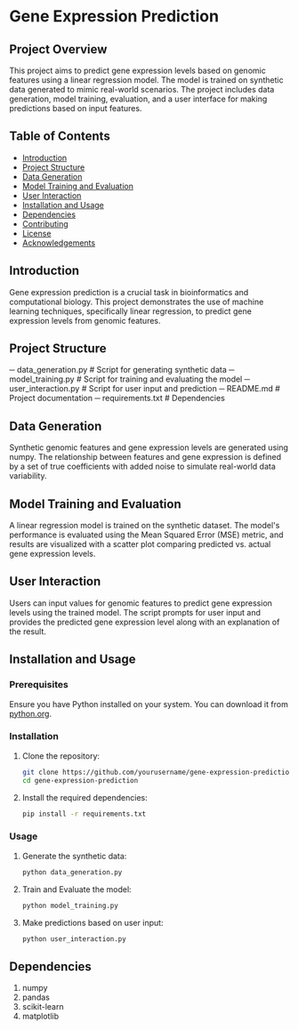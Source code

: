 # Gene Expression Prediction

## Project Overview

This project aims to predict gene expression levels based on genomic features using a linear regression model. The model is trained on synthetic data generated to mimic real-world scenarios. The project includes data generation, model training, evaluation, and a user interface for making predictions based on input features.

## Table of Contents

- [Introduction](#introduction)
- [Project Structure](#project-structure)
- [Data Generation](#data-generation)
- [Model Training and Evaluation](#model-training-and-evaluation)
- [User Interaction](#user-interaction)
- [Installation and Usage](#installation-and-usage)
- [Dependencies](#dependencies)
- [Contributing](#contributing)
- [License](#license)
- [Acknowledgements](#acknowledgements)

## Introduction

Gene expression prediction is a crucial task in bioinformatics and computational biology. This project demonstrates the use of machine learning techniques, specifically linear regression, to predict gene expression levels from genomic features.

## Project Structure

─ data_generation.py # Script for generating synthetic data
─ model_training.py # Script for training and evaluating the model
─ user_interaction.py # Script for user input and prediction
─ README.md # Project documentation
─ requirements.txt # Dependencies


## Data Generation

Synthetic genomic features and gene expression levels are generated using numpy. The relationship between features and gene expression is defined by a set of true coefficients with added noise to simulate real-world data variability.

## Model Training and Evaluation

A linear regression model is trained on the synthetic dataset. The model's performance is evaluated using the Mean Squared Error (MSE) metric, and results are visualized with a scatter plot comparing predicted vs. actual gene expression levels.

## User Interaction

Users can input values for genomic features to predict gene expression levels using the trained model. The script prompts for user input and provides the predicted gene expression level along with an explanation of the result.

## Installation and Usage

### Prerequisites

Ensure you have Python installed on your system. You can download it from [python.org](https://www.python.org/downloads/).

### Installation

1. Clone the repository:
   ```sh
   git clone https://github.com/yourusername/gene-expression-prediction.git
   cd gene-expression-prediction

2. Install the required dependencies:
    ```bash
    pip install -r requirements.txt
    ```
### Usage

1. Generate the synthetic data:
    ```bash
   python data_generation.py
   ```
3. Train and Evaluate the model:
    ```bash
   python model_training.py
   ```
5. Make predictions based on user input:
    ```bash
   python user_interaction.py
   ```


## Dependencies
1. numpy
2. pandas
3. scikit-learn
4. matplotlib
